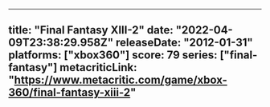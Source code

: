 
---
title: "Final Fantasy XIII-2"
date: "2022-04-09T23:38:29.958Z"
releaseDate: "2012-01-31"
platforms: ["xbox360"]
score: 79
series: ["final-fantasy"]
metacriticLink: "https://www.metacritic.com/game/xbox-360/final-fantasy-xiii-2"
---
